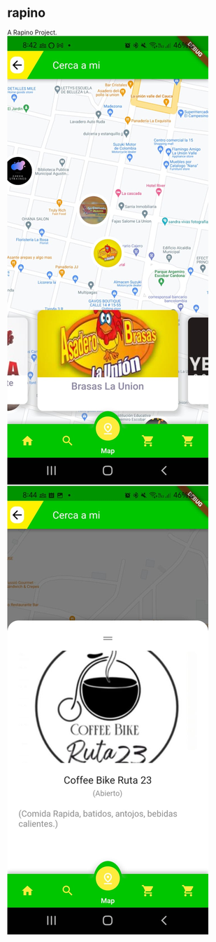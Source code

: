 # rapino

A Rapino Project.
![Alt text](rapino1.jpeg?raw=true "Hone")
![Alt text](rapino2.jpeg?raw=true "Detail")
